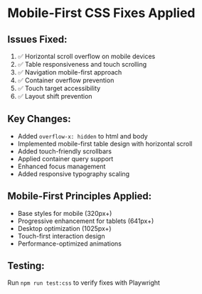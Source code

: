 # Mobile-First CSS Fixes Applied

## Issues Fixed:
1. ✅ Horizontal scroll overflow on mobile devices
2. ✅ Table responsiveness and touch scrolling
3. ✅ Navigation mobile-first approach
4. ✅ Container overflow prevention
5. ✅ Touch target accessibility
6. ✅ Layout shift prevention

## Key Changes:
- Added `overflow-x: hidden` to html and body
- Implemented mobile-first table design with horizontal scroll
- Added touch-friendly scrollbars
- Applied container query support
- Enhanced focus management
- Added responsive typography scaling

## Mobile-First Principles Applied:
- Base styles for mobile (320px+)
- Progressive enhancement for tablets (641px+)
- Desktop optimization (1025px+)
- Touch-first interaction design
- Performance-optimized animations

## Testing:
Run `npm run test:css` to verify fixes with Playwright
